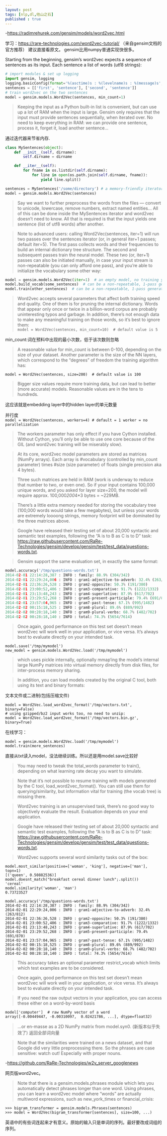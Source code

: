 ```yaml
---
layout: post
tags: [nlp,dl,他山之石]
published : true
---
```

-https://radimrehurek.com/gensim/models/word2vec.html

学习：https://rare-technologies.com/word2vec-tutorial/  （来自gensim文档的官方推荐）
建议直接看原文。
gensim比用numpy普通实现快很多。

Starting from the beginning, gensim’s word2vec expects a sequence of sentences as its input. Each sentence a list of words (utf8 strings):    
```python
# import modules & set up logging
import gensim, logging
logging.basicConfig(format='%(asctime)s : %(levelname)s : %(message)s', level=logging.INFO)
sentences = [['first', 'sentence'], ['second', 'sentence']]
# train word2vec on the two sentences
model = gensim.models.Word2Vec(sentences, min_count=1)
```

>Keeping the input as a Python built-in list is convenient, but can use up a lot of RAM when the input is large.
Gensim only requires that the input must provide sentences sequentially, when iterated over. No need to keep everything in RAM: we can provide one sentence, process it, forget it, load another sentence…

通过迭代器来节省内存.

```python
class MySentences(object):
    def __init__(self, dirname):
        self.dirname = dirname

    def __iter__(self):
        for fname in os.listdir(self.dirname):
            for line in open(os.path.join(self.dirname, fname)):
                yield line.split()

sentences = MySentences('/some/directory') # a memory-friendly iterator
model = gensim.models.Word2Vec(sentences)
```

>Say we want to further preprocess the words from the files — convert to unicode, lowercase, remove numbers, extract named entities… All of this can be done inside the MySentences iterator and word2vec doesn’t need to know. All that is required is that the input yields one sentence (list of utf8 words) after another.


>Note to advanced users: calling Word2Vec(sentences, iter=1) will run two passes over the sentences iterator (or, in general iter+1 passes; default iter=5). The first pass collects words and their frequencies to build an internal dictionary tree structure. The second and subsequent passes train the neural model. These two (or, iter+1) passes can also be initiated manually, in case your input stream is non-repeatable (you can only afford one pass), and you’re able to initialize the vocabulary some other way:

```python
model = gensim.models.Word2Vec(iter=1)  # an empty model, no training yet
model.build_vocab(some_sentences)  # can be a non-repeatable, 1-pass generator
model.train(other_sentences)  # can be a non-repeatable, 1-pass generator
```

>Word2vec accepts several parameters that affect both training speed and quality.
One of them is for pruning the internal dictionary. Words that appear only once or twice in a billion-word corpus are probably uninteresting typos and garbage. In addition, there’s not enough data to make any meaningful training on those words, so it’s best to ignore them:   
`model = Word2Vec(sentences, min_count=10)  # default value is 5`

min_count:词在预料中出现的最小次数，低于该次数则忽略
>A reasonable value for min_count is between 0-100, depending on the size of your dataset.
Another parameter is the size of the NN layers, which correspond to the “degrees” of freedom the training algorithm has:

`model = Word2Vec(sentences, size=200)  # default value is 100`  

>Bigger size values require more training data, but can lead to better (more accurate) models. Reasonable values are in the tens to hundreds.

这应该就是embedding layer中的hidden layer的单元数量  

并行度    
`model = Word2Vec(sentences, workers=4) # default = 1 worker = no parallelization`
>The workers parameter has only effect if you have Cython installed. Without Cython, you’ll only be able to use one core because of the GIL (and word2vec training will be miserably slow).

>At its core, word2vec model parameters are stored as matrices (NumPy arrays). Each array is #vocabulary (controlled by min_count parameter) times #size (size parameter) of floats (single precision aka 4 bytes).

>Three such matrices are held in RAM (work is underway to reduce that number to two, or even one). So if your input contains 100,000 unique words, and you asked for layer size=200, the model will require approx. 100,000*200*4*3 bytes = ~229MB.

>There’s a little extra memory needed for storing the vocabulary tree (100,000 words would take a few megabytes), but unless your words are extremely loooong strings, memory footprint will be dominated by the three matrices above.

>Google have released their testing set of about 20,000 syntactic and semantic test examples, following the “A is to B as C is to D” task: https://raw.githubusercontent.com/RaRe-Technologies/gensim/develop/gensim/test/test_data/questions-words.txt.

>Gensim support the same evaluation set, in exactly the same format:

```python
model.accuracy('/tmp/questions-words.txt')
2014-02-01 22:14:28,387 : INFO : family: 88.9% (304/342)
2014-02-01 22:29:24,006 : INFO : gram1-adjective-to-adverb: 32.4% (263/812)
2014-02-01 22:36:26,528 : INFO : gram2-opposite: 50.3% (191/380)
2014-02-01 23:00:52,406 : INFO : gram3-comparative: 91.7% (1222/1332)
2014-02-01 23:13:48,243 : INFO : gram4-superlative: 87.9% (617/702)
2014-02-01 23:29:52,268 : INFO : gram5-present-participle: 79.4% (691/870)
2014-02-01 23:57:04,965 : INFO : gram7-past-tense: 67.1% (995/1482)
2014-02-02 00:15:18,525 : INFO : gram8-plural: 89.6% (889/992)
2014-02-02 00:28:18,140 : INFO : gram9-plural-verbs: 68.7% (482/702)
2014-02-02 00:28:18,140 : INFO : total: 74.3% (5654/7614)
```

>Once again, good performance on this test set doesn’t mean word2vec will work well in your application, or vice versa. It’s always best to evaluate directly on your intended task.

```
model.save('/tmp/mymodel')
new_model = gensim.models.Word2Vec.load('/tmp/mymodel')
```

>which uses pickle internally, optionally mmap‘ing the model’s internal large NumPy matrices into virtual memory directly from disk files, for inter-process memory sharing.

>In addition, you can load models created by the original C tool, both using its text and binary formats:

文本文件或二进制(包括压缩文件)
```
model = Word2Vec.load_word2vec_format('/tmp/vectors.txt', binary=False)
# using gzipped/bz2 input works too, no need to unzip:
model = Word2Vec.load_word2vec_format('/tmp/vectors.bin.gz', binary=True)
```

在线学习：
```
model = gensim.models.Word2Vec.load('/tmp/mymodel')
model.train(more_sentences)
```

直接从txt读入model，没法继续训练。所以还是用model.save比较好
>You may need to tweak the total_words parameter to train(), depending on what learning rate decay you want to simulate.

>Note that it’s not possible to resume training with models generated by the C tool, load_word2vec_format(). You can still use them for querying/similarity, but information vital for training (the vocab tree) is missing there.

>Word2vec training is an unsupervised task, there’s no good way to objectively evaluate the result. Evaluation depends on your end application.

>Google have released their testing set of about 20,000 syntactic and semantic test examples, following the “A is to B as C is to D” task:
https://raw.githubusercontent.com/RaRe-Technologies/gensim/develop/gensim/test/test_data/questions-words.txt.

>Word2vec supports several word similarity tasks out of the box:
```
model.most_similar(positive=['woman', 'king'], negative=['man'], topn=1)
[('queen', 0.50882536)]
model.doesnt_match("breakfast cereal dinner lunch";.split())
'cereal'
model.similarity('woman', 'man')
0.73723527
```


```
model.accuracy('/tmp/questions-words.txt')
2014-02-01 22:14:28,387 : INFO : family: 88.9% (304/342)
2014-02-01 22:29:24,006 : INFO : gram1-adjective-to-adverb: 32.4% (263/812)
2014-02-01 22:36:26,528 : INFO : gram2-opposite: 50.3% (191/380)
2014-02-01 23:00:52,406 : INFO : gram3-comparative: 91.7% (1222/1332)
2014-02-01 23:13:48,243 : INFO : gram4-superlative: 87.9% (617/702)
2014-02-01 23:29:52,268 : INFO : gram5-present-participle: 79.4% (691/870)
2014-02-01 23:57:04,965 : INFO : gram7-past-tense: 67.1% (995/1482)
2014-02-02 00:15:18,525 : INFO : gram8-plural: 89.6% (889/992)
2014-02-02 00:28:18,140 : INFO : gram9-plural-verbs: 68.7% (482/702)
2014-02-02 00:28:18,140 : INFO : total: 74.3% (5654/7614)

```
>This accuracy takes an optional parameter restrict_vocab which limits which test examples are to be considered.

>Once again, good performance on this test set doesn’t mean word2vec will work well in your application, or vice versa. It’s always best to evaluate directly on your intended task.


>If you need the raw output vectors in your application, you can access these either on a word-by-word basis
```
model['computer']  # raw NumPy vector of a word
array([-0.00449447, -0.00310097,  0.02421786, ...], dtype=float32)
```
>…or en-masse as a 2D NumPy matrix from model.syn0.  (新版本似乎失效了)
返回全部词向量  



>Note that the similarities were trained on a news dataset, and that Google did very little preprocessing there. So the phrases are case sensitive: watch out! Especially with proper nouns.

-https://github.com/RaRe-Technologies/w2v_server_googlenews

网页版word2vec。


>Note that there is a gensim.models.phrases module which lets you automatically detect phrases longer than one word. Using phrases, you can learn a word2vec model where “words” are actually multiword expressions, such as new_york_times or financial_crisis:

```
>>> bigram_transformer = gensim.models.Phrases(sentences)
>>> model = Word2Vec(bigram_transformer[sentences], size=100, ...)
```

英语中的有些词连起来才有意义。原始的输入只是单词的序列。最好要改成词组的序列。
